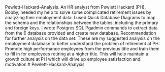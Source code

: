 
Pewlett-Hackard-Analysis. An HR analyst from Pewlett Hackard (PH), Bobby, needed my help to solve some complicated retirement issues by analyzing their employment data.
I used Quick Database Diagrams to map the schema and the relationships between the tables, including the primary and foreign keys. I wrote Postgres SQL Pgadmin commands to extract data from the 6 database provided and create new database.
Recommendation for further analysis on the data set: These are my suggested analysis on the employment database to better understand the problem of retirement at PH:
Promote high performance employees from the previous title and train them to fill in for employees retiring at a higher title. This will help maintain a growth culture at PH which will drive up employee satisfaction and motivation.# Pewlett-Hackard-Analysis
